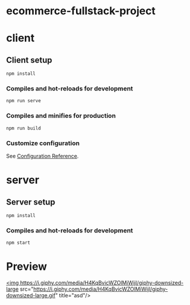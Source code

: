 # ecommerce-fullstack-project

# client

## Client setup
```
npm install
```

### Compiles and hot-reloads for development
```
npm run serve
```

### Compiles and minifies for production
```
npm run build
```

### Customize configuration
See [Configuration Reference](https://cli.vuejs.org/config/).

# server

## Server setup
```
npm install
```

### Compiles and hot-reloads for development
```
npm start
```
# Preview

<a href=""><img https://i.giphy.com/media/H4KqBvicWZOlMiWijl/giphy-downsized-large src="https://i.giphy.com/media/H4KqBvicWZOlMiWijl/giphy-downsized-large.gif" title="asd"/></a>


